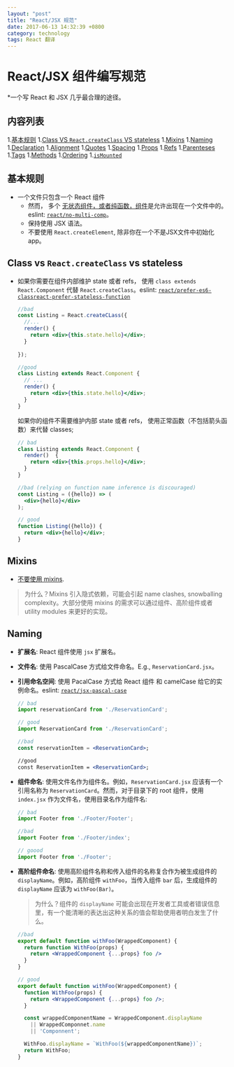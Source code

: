 ```yaml
---
layout: "post"
title: "React/JSX 规范"
date: 2017-06-13 14:32:39 +0800
category: technology
tags: React 翻译
---
```


# React/JSX 组件编写规范

*一个写 React 和 JSX 几乎最合理的途径。

## 内容列表
  
  1.[基本规则](#basic-rules)
  1.[Class VS `React.createClass` VS stateless](#class-vs-reactcreateclass-vs-stateless)
  1.[Mixins](#mixins)
  1.[Naming](#naming)
  1.[Declaration](#declaration)
  1.[Alignment](#Alignment)
  1.[Quotes](#quotes)
  1.[Spacing](#spacing)
  1.[Props](#props) 
  1.[Refs](#refs)
  1.[Parenteses](#parenteses)
  1.[Tags](#tags)
  1.[Methods](#methods)
  1.[Ordering](#ordering)
  1.[`isMounted`](#ismounted)

## 基本规则

  - 一个文件只包含一个 React 组件
    - 然而， 多个 [无状态组件，或者纯函数，组件](https://facebook.github.io/react/docs/reuseable-components.html#stateless-function)是允许出现在一个文件中的。eslint: [`react/no-multi-comp`](http://github.com/yannickcr/eslint-pugin-react/blob/master/docs/rule/no-multi-comp.md#ignorestateless)。
    - 保持使用 JSX 语法。
    - 不要使用 `React.createElement`, 除非你在一个不是JSX文件中初始化app。

## Class vs `React.createClass` vs stateless

  - 如果你需要在组件内部维护 state 或者 refs， 使用 `class extends React.Component` 代替 `React.createClass`。eslint: [`react/prefer-es6-class`](https://github.com/yannickcr/eslint-plugin-react/blob/master/docs/rules/prefer-es6-class.md)[`react-prefer-stateless-function`](https://github.com/yannickcr/eslint-plugin-react/blob/master/docs/rules/prefer-stateless-function.md)

    ```jsx
    //bad
    const Listing = React.createCLass({
      //...
      render() {
        return <div>{this.state.hello}</div>; 
      }  
      
    });

    //good
    class Listing extends React.Component {
      // ...
      render() {
        return <div>{this.state.hello}</div>; 
      }
    }
    ```

    如果你的组件不需要维护内部 state 或者 refs， 使用正常函数（不包括箭头函数）来代替 classes;

    ```jsx
    // bad
    class Listing extends React.Component {
      render()  {
        return <div>{this.props.hello}</div>;
      }
    }

    //bad (relying on function name inference is discouraged)
    const Listing = ({hello}) => (
      <div>{hello}</div> 
    );
    
    // good
    function Listing({hello}) {
      return <div>{hello}</div>; 
    }
    ```

## Mixins
  
  - [不要使用 mixins](https://facebook.github.io/react/blog/2016/07/13/mixins-considered-harmful.html).

  > 为什么？Mixins 引入隐式依赖，可能会引起 name clashes, snowballing complexity。大部分使用 mixins 的需求可以通过组件、高阶组件或者 utility modules 来更好的实现。

## Naming

  - **扩展名**: React 组件使用 `jsx` 扩展名。 
  - **文件名**: 使用 PascalCase 方式给文件命名。E.g., `ReservationCard.jsx`。
  - **引用命名空间**: 使用 PacalCase 方式给 React 组件 和 camelCase 给它的实例命名。eslint: [`react/jsx-pascal-case`](http://github.com/yannickcr/eslint-plugin-react/blob/master/docs/rules/jsx-pascal-case.md)

    ```jsx
    // bad
    import reservationCard from './ReservationCard';

    // good
    import ReservationCard from './ReservationCard';
    
    //bad
    const reservationItem = <ReservationCard>;

    //good
    const ReservationItem = <ReservationCard>;
    ```
  - **组件命名**: 使用文件名作为组件名。例如，`ReservationCard.jsx` 应该有一个引用名称为 `ReservationCard`。然而，对于目录下的 root 组件，使用 `index.jsx` 作为文件名，使用目录名作为组件名:

    ```jsx
    // bad
    import Footer from './Footer/Footer';

    //bad
    import Footer from './Footer/index';

    // goood
    import Footer from './Footer';
    ```

  - **高阶组件命名**: 使用高阶组件名称和传入组件的名称复合作为被生成组件的 `displayName`。例如，高阶组件 `withFoo`，当传入组件 `bar` 后，生成组件的 `displayName` 应该为 `withFoo(Bar)`。
    
    > 为什么？组件的 `displayName` 可能会出现在开发者工具或者错误信息里，有一个能清晰的表达出这种关系的值会帮助使用者明白发生了什么。

    ```jsx
    //bad
    export default function withFoo(WrappedComponent) {
      return function WithFoo(props) {
        return <WrappedComponent {...props} foo /> 
      }
    }

    // good
    export default function withFoo(WrappedComponent) {
      function WithFoo(props) {
        return <WrappedComponent {...props} foo />; 
      }

      const wrappedComponentName = WrappedComponent.displayName
        || WrappedComponnet.name
        || 'Componnent';

      WithFoo.displayName = `WithFoo(${wrappedComponentName})`;
      return WithFoo;
    }
    ```















